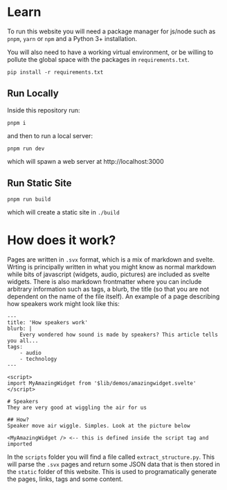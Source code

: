 # Learn

To run this website you will need a package manager for js/node such as `pnpm`, `yarn` or `npm` and a Python 3+ installation.

You will also need to have a working virtual environment, or be willing to pollute the global space with the packages in `requirements.txt`.

`pip install -r requirements.txt`

## Run Locally

Inside this repository run:

`pnpm i`

and then to run a local server:

`pnpm run dev`

which will spawn a web server at http://localhost:3000

## Run Static Site

`pnpm run build`

which will create a static site in `./build`

# How does it work?

Pages are written in `.svx` format, which is a mix of markdown and svelte. Wrting is principally written in what you might know as normal markdown while bits of javascript (widgets, audio, pictures) are included as svelte widgets. There is also markdown frontmatter where you can include arbitrary information such as tags, a blurb, the title (so that you are not dependent on the name of the file itself). An example of a page describing how speakers work might look like this:

```
---
title: 'How speakers work'
blurb: | 
    Every wondered how sound is made by speakers? This article tells you all...
tags:
    - audio
    - technology
---

<script>
import MyAmazingWidget from '$lib/demos/amazingwidget.svelte'
</script>

# Speakers
They are very good at wiggling the air for us

## How?
Speaker move air wiggle. Simples. Look at the picture below

<MyAmazingWidget /> <-- this is defined inside the script tag and imported
```

In the `scripts` folder you will find a file called `extract_structure.py`. This will parse the `.svx` pages and return some JSON data that is then stored in the `static` folder of this website. This is used to programatically generate the pages, links, tags and some content.






